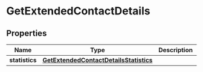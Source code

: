 
# GetExtendedContactDetails

## Properties
Name | Type | Description | Notes
------------ | ------------- | ------------- | -------------
**statistics** | [**GetExtendedContactDetailsStatistics**](GetExtendedContactDetailsStatistics.md) |  | 



